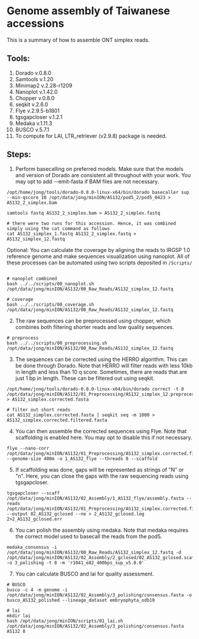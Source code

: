 # Genome assembly of Taiwanese accessions
This is a summary of how to assemble ONT simplex reads. 

## Tools:
1. Dorado v.0.8.0
2. Samtools v.1.20
3. Minimap2 v.2.28-r1209
4. Nanoplot v.1.42.0
5. Chopper v.0.8.0
6. seqkit v.2.6.0
7. Flye v.2.9.5-b1801
8. tgsgapcloser v.1.2.1
9. Medaka v.1.11.3
10. BUSCO v.5.7.1
11. To compute for LAI, LTR_retriever (v2.9.8) package is needed.


## Steps:

1. Perform basecalling on preferred models. Make sure that the models and version of Dorado are consistent all throughout with your work. You may opt to add --emit-fasta if BAM files are not necessary. 
```
/opt/home/jong/tools/dorado-0.8.0-linux-x64/bin/dorado basecaller sup --min-qscore 10 /opt/data/jong/minION/AS132/pod5_2/pod5_0423 > AS132_2_simplex.bam

samtools fastq AS132_2_simplex.bam > AS132_2_simplex.fastq

# there were two runs for this accession. Hence, it was combined simply using the cat command as follows
cat AS132_simplex_1.fastq AS132_2_simplex.fastq > AS132_simplex_12.fastq
```

Optional: You can calculate the coverage by aligning the reads to IRGSP 1.0 reference genome and make sequences visualization using nanoplot. All of these processes can be automated using two scripts deposited in `/Scripts/`
```

# nanoplot combined
bash ../../scripts/00_nanoplot.sh /opt/data/jong/minION/AS132/00_Raw_Reads/AS132_simplex_12.fastq

# coverage
bash ../../scripts/00_coverage.sh /opt/data/jong/minION/AS132/00_Raw_Reads/AS132_simplex_12.fastq
```

2. The raw sequences can be preprocessed using chopper, which combines both filtering shorter reads and low quality sequences. 
```
# preprocess
bash ../../scripts/00_preprocessing.sh /opt/data/jong/minION/AS132/00_Raw_Reads/AS132_simplex_12.fastq
```

3. The sequences can be corrected using the HERRO algorithm. This can be done through Dorado. Note that HERRO will filter reads with less 10kb in length and less than 10 q score. Sometimes, there are reads that are just 1 bp in length. These can be filtered out using seqkit.
```
/opt/home/jong/tools/dorado-0.8.0-linux-x64/bin/dorado correct -t 8 /opt/data/jong/minION/AS132/01_Preprocessing/AS132_simplex_12.preprocessed.fastq > AS132_simplex.corrected.fasta

# filter out short reads
cat AS132_simplex.corrected.fasta | seqkit seq -m 1000 > AS132_simplex.corrected.filtered.fasta
```

4. You can then assemble the corrected sequences using Flye. Note that scaffolding is enabled here. You may opt to disable this if not necessary.
```
flye --nano-corr /opt/data/jong/minION/AS132/01_Preprocessing/AS132_simplex.corrected.filtered.fasta --genome-size 400m -o 1_AS132_flye --threads 8 --scaffold
```

5. If scaffolding was done, gaps will be represented as strings of "N" or "n". Here, you can close the gaps with the raw sequencing reads using tgsgapcloser.
```
tgsgapcloser --scaff /opt/data/jong/minION/AS132/02_Assembly/1_AS132_flye/assembly.fasta --reads /opt/data/jong/minION/AS132/01_Preprocessing/AS132_simplex.corrected.filtered.fasta --output 02_AS132_gclosed --ne > 2_AS132_gclosed.log 2>2_AS132_gclosed.err
```

6. You can polish the assembly using medaka. Note that medaka requires the correct model used to basecall the reads from the pod5.
```
medaka_consensus -i /opt/data/jong/minION/AS132/00_Raw_Reads/AS132_simplex_12.fastq -d /opt/data/jong/minION/AS132/02_Assembly/2_gclosed/02_AS132_gclosed.scaff_seqs -o 3_polishing -t 8 -m 'r1041_e82_400bps_sup_v5.0.0'
```

7. You can calculate BUSCO and lai for quality assessment. 

```
# BUSCO
busco -c 4 -m genome -i /opt/data/jong/minION/AS132/02_Assembly/3_polishing/consensus.fasta -o busco_AS132_polished --lineage_dataset embryophyta_odb10

# lai
mkdir lai
bash /opt/data/jong/minION/scripts/01_lai.sh /opt/data/jong/minION/AS132/02_Assembly/3_polishing/consensus.fasta AS132 8
```



